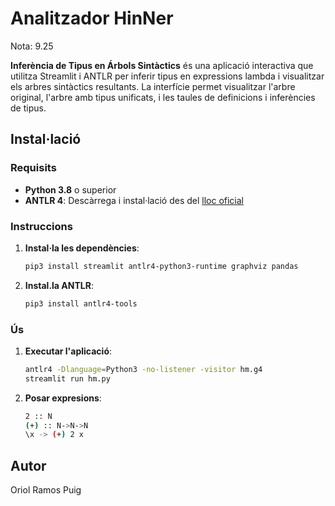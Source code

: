 # Analitzador HinNer

Nota: 9.25

**Inferència de Tipus en Árbols Sintàctics** és una aplicació interactiva que utilitza Streamlit i ANTLR per inferir tipus en expressions lambda i visualitzar els arbres sintàctics resultants. La interfície permet visualitzar l'arbre original, l'arbre amb tipus unificats, i les taules de definicions i inferències de tipus.

## Instal·lació

### Requisits

- **Python 3.8** o superior
- **ANTLR 4**: Descàrrega i instal·lació des del [lloc oficial](https://www.antlr.org/download.html)

### Instruccions

1. **Instal·la les dependències**:

   ```bash
   pip3 install streamlit antlr4-python3-runtime graphviz pandas
   ```


2. **Instal.la ANTLR**:

   ```bash
   pip3 install antlr4-tools
   ```

### Ús

1. **Executar l'aplicació**:

   ```bash
   antlr4 -Dlanguage=Python3 -no-listener -visitor hm.g4
   streamlit run hm.py
   ```


2. **Posar expresions**:

   ```bash
   2 :: N
   (+) :: N->N->N
   \x -> (+) 2 x
   ```

## Autor 

Oriol Ramos Puig
